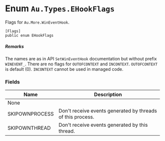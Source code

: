 # Enum `Au.Types.EHookFlags`

Flags for `Au.More.WinEventHook`.

```
[Flags]
public enum EHookFlags
```

##### Remarks

The names are as in API `SetWinEventHook` documentation but without prefix `WINEVENT_`. There are no flags for `OUTOFCONTEXT` and `INCONTEXT`. `OUTOFCONTEXT` is default (0). `INCONTEXT` cannot be used in managed code.

### Fields

| Name | Description |
| --- | --- |
| None |  |
| SKIPOWNPROCESS | Don't receive events generated by threads of this process. |
| SKIPOWNTHREAD | Don't receive events generated by this thread. |